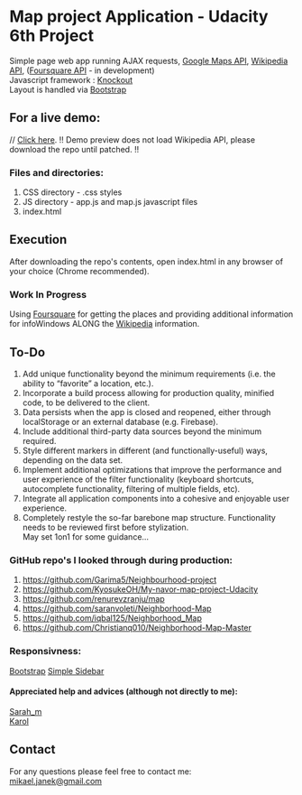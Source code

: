 # Map project Application - Udacity 6th Project
Simple page web app running AJAX requests, [Google Maps API](https://developers.google.com/maps/documentation/javascript/), [Wikipedia API](https://www.mediawiki.org/wiki/API:Main_page), ([Foursquare API](https://developer.foursquare.com/docs/) - in development)</br>
Javascript framework : [Knockout](http://knockoutjs.com/)</br>
Layout is handled via [Bootstrap](http://getbootstrap.com/)

## For a live demo:
// [Click here](https://mikaeljan.github.io/Neighborhood-Map-Project/). 
!! Demo preview does not load Wikipedia API, please download the repo until patched. !!

### Files and directories:
1. CSS directory - .css styles
2. JS directory - app.js and map.js javascript files
3. index.html

## Execution
After downloading the repo's contents, open index.html in any browser of your choice (Chrome recommended).

### Work In Progress
Using [Foursquare](https://developer.foursquare.com/docs/) for getting the places and providing additional information for infoWindows ALONG the [Wikipedia](https://www.mediawiki.org/wiki/API:Main_page) information.

## To-Do
1. Add unique functionality beyond the minimum requirements (i.e. the ability to “favorite” a location, etc.).
2. Incorporate a build process allowing for production quality, minified code, to be delivered to the client.
3. Data persists when the app is closed and reopened, either through localStorage or an external database (e.g. Firebase).
4. Include additional third-party data sources beyond the minimum required.
5. Style different markers in different (and functionally-useful) ways, depending on the data set.
6. Implement additional optimizations that improve the performance and user experience of the filter functionality (keyboard shortcuts, autocomplete functionality, filtering of multiple fields, etc).
7. Integrate all application components into a cohesive and enjoyable user experience.
8. Completely restyle the so-far barebone map structure. Functionality needs to be
reviewed first before stylization.</br>
May set 1on1 for some guidance...

### GitHub repo's I looked through during production:
1. https://github.com/Garima5/Neighbourhood-project
2. https://github.com/KyosukeOH/My-navor-map-project-Udacity
3. https://github.com/renurevzranju/map
4. https://github.com/saranvoleti/Neighborhood-Map
5. https://github.com/iqbal125/Neighborhood_Map
6. https://github.com/Christianq010/Neighborhood-Map-Master


### Responsivness:
[Bootstrap](http://getbootstrap.com/)
[Simple Sidebar](https://blackrockdigital.github.io/startbootstrap-simple-sidebar/)
#### Appreciated help and advices (although not directly to me):</br>
[Sarah_m](https://discussions.udacity.com/u/sarah_m) </br>
[Karol](https://discussions.udacity.com/u/Karol)

## Contact
For any questions please feel free to contact me:<br />
mikael.janek@gmail.com
